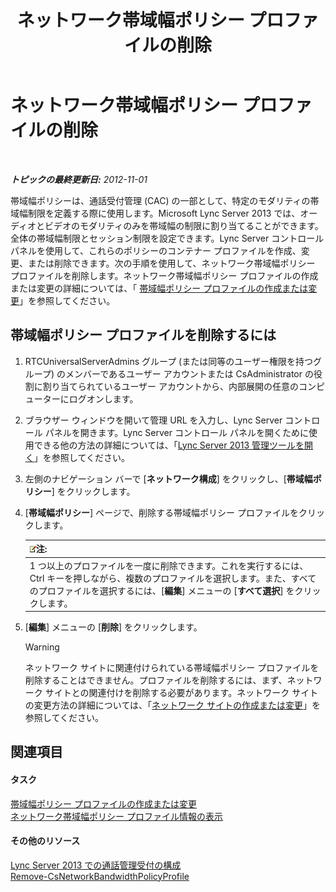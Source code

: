 ﻿---
title: ネットワーク帯域幅ポリシー プロファイルの削除
TOCTitle: ネットワーク帯域幅ポリシー プロファイルの削除
ms:assetid: 4d6beda8-6aa5-4d5e-8a07-363598f0e0c8
ms:mtpsurl: https://technet.microsoft.com/ja-jp/library/JJ688050(v=OCS.15)
ms:contentKeyID: 49886951
ms.date: 05/19/2016
mtps_version: v=OCS.15
ms.translationtype: HT
---

# ネットワーク帯域幅ポリシー プロファイルの削除

 

_**トピックの最終更新日:** 2012-11-01_

帯域幅ポリシーは、通話受付管理 (CAC) の一部として、特定のモダリティの帯域幅制限を定義する際に使用します。Microsoft Lync Server 2013 では、オーディオとビデオのモダリティのみを帯域幅の制限に割り当てることができます。全体の帯域幅制限とセッション制限を設定できます。Lync Server コントロール パネルを使用して、これらのポリシーのコンテナー プロファイルを作成、変更、または削除できます。次の手順を使用して、ネットワーク帯域幅ポリシー プロファイルを削除します。ネットワーク帯域幅ポリシー プロファイルの作成または変更の詳細については、「 [帯域幅ポリシー プロファイルの作成または変更](lync-server-2013-creating-or-modifying-bandwidth-policy-profiles.md)」を参照してください。

## 帯域幅ポリシー プロファイルを削除するには

1.  RTCUniversalServerAdmins グループ (または同等のユーザー権限を持つグループ) のメンバーであるユーザー アカウントまたは CsAdministrator の役割に割り当てられているユーザー アカウントから、内部展開の任意のコンピューターにログオンします。

2.  ブラウザー ウィンドウを開いて管理 URL を入力し、Lync Server コントロール パネルを開きます。Lync Server コントロール パネルを開くために使用できる他の方法の詳細については、「[Lync Server 2013 管理ツールを開く](lync-server-2013-open-lync-server-administrative-tools.md)」を参照してください。

3.  左側のナビゲーション バーで \[**ネットワーク構成**\] をクリックし、\[**帯域幅ポリシー**\] をクリックします。

4.  \[**帯域幅ポリシー**\] ページで、削除する帯域幅ポリシー プロファイルをクリックします。
    
    <table>
    <thead>
    <tr class="header">
    <th><img src="images/Gg412781.note(OCS.15).gif" title="note" alt="note" />注:</th>
    </tr>
    </thead>
    <tbody>
    <tr class="odd">
    <td>1 つ以上のプロファイルを一度に削除できます。これを実行するには、Ctrl キーを押しながら、複数のプロファイルを選択します。また、すべてのプロファイルを選択するには、[<strong>編集</strong>] メニューの [<strong>すべて選択</strong>] をクリックします。</td>
    </tr>
    </tbody>
    </table>


5.  \[**編集**\] メニューの \[**削除**\] をクリックします。
    

    > [!WARNING]
    > ネットワーク サイトに関連付けられている帯域幅ポリシー プロファイルを削除することはできません。プロファイルを削除するには、まず、ネットワーク サイトとの関連付けを削除する必要があります。ネットワーク サイトの変更方法の詳細については、「<A href="lync-server-2013-creating-or-modifying-network-sites.md">ネットワーク サイトの作成または変更</A>」を参照してください。



## 関連項目

#### タスク

[帯域幅ポリシー プロファイルの作成または変更](lync-server-2013-creating-or-modifying-bandwidth-policy-profiles.md)  
[ネットワーク帯域幅ポリシー プロファイル情報の表示](lync-server-2013-viewing-network-bandwidth-policy-profile-information.md)  

#### その他のリソース

[Lync Server 2013 での通話管理受付の構成](lync-server-2013-configure-call-admission-control.md)  
[Remove-CsNetworkBandwidthPolicyProfile](https://docs.microsoft.com/en-us/powershell/module/skype/Remove-CsNetworkBandwidthPolicyProfile)

